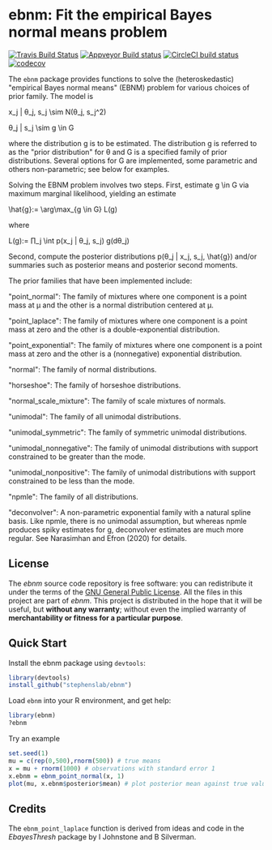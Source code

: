 # ebnm: Fit the empirical Bayes normal means problem

[![Travis Build Status](https://travis-ci.com/stephenslab/ebnm.svg?branch=master)](https://app.travis-ci.com/github/stephenslab/ebnm)
[![Appveyor Build status](https://ci.appveyor.com/api/projects/status/l4u64gdn4noqlb1i?svg=true)](https://ci.appveyor.com/project/pcarbo/ebnm)
[![CircleCI build status](https://circleci.com/gh/stephenslab/ebnm.svg?style=svg)](https://app.circleci.com/pipelines/github/stephenslab/ebnm)
[![codecov](https://codecov.io/gh/stephenslab/ebnm/branch/master/graph/badge.svg)](https://app.codecov.io/gh/stephenslab/ebnm)

The `ebnm` package provides functions to solve the (heteroskedastic) "empirical Bayes normal means" (EBNM) problem for various choices of prior family. The model is

x_j | θ_j, s_j \sim N(θ_j, s_j^2)

θ_j | s_j \sim g \in G

where the distribution g is to be estimated. The distribution g is referred to as the "prior distribution" for θ and G is a specified family of prior distributions. Several options for G are implemented, some parametric and others non-parametric; see below for examples.


Solving the EBNM problem involves two steps. First, estimate g \in G via maximum marginal likelihood, yielding an estimate

\hat{g}:= \arg\max_{g \in G} L(g)

where

L(g):= ∏_j \int p(x_j | θ_j, s_j) g(dθ_j)

Second, compute the posterior distributions p(θ_j | x_j, s_j, \hat{g}) and/or summaries such as posterior means and posterior second moments.


The prior families that have been implemented include:

"point_normal":
The family of mixtures where one component is a point mass at μ and the other is a normal distribution centered at μ.

"point_laplace":
The family of mixtures where one component is a point mass at zero and the other is a double-exponential distribution.

"point_exponential":
The family of mixtures where one component is a point mass at zero and the other is a (nonnegative) exponential distribution.

"normal":
The family of normal distributions.

"horseshoe":
The family of horseshoe distributions.

"normal_scale_mixture":
The family of scale mixtures of normals.

"unimodal":
The family of all unimodal distributions.

"unimodal_symmetric":
The family of symmetric unimodal distributions.

"unimodal_nonnegative":
The family of unimodal distributions with support constrained to be greater than the mode.

"unimodal_nonpositive":
The family of unimodal distributions with support constrained to be less than the mode.

"npmle":
The family of all distributions.

"deconvolver":
A non-parametric exponential family with a natural spline basis. Like npmle, there is no unimodal assumption, but whereas npmle produces spiky estimates for g, deconvolver estimates are much more regular. See Narasimhan and Efron (2020) for details.

## License

The *ebnm* source code repository is free software: you can
redistribute it under the terms of the
[GNU General Public License](http://www.gnu.org/licenses/gpl.html). All
the files in this project are part of *ebnm*. This project is
distributed in the hope that it will be useful, but **without any
warranty**; without even the implied warranty of **merchantability or
fitness for a particular purpose**.

## Quick Start

Install the ebnm package using `devtools`:

```R
library(devtools)
install_github("stephenslab/ebnm")
```

Load `ebnm` into your R environment, and get help:

```R
library(ebnm)
?ebnm
```

Try an example
```R
set.seed(1)
mu = c(rep(0,500),rnorm(500)) # true means
x = mu + rnorm(1000) # observations with standard error 1
x.ebnm = ebnm_point_normal(x, 1)
plot(mu, x.ebnm$posterior$mean) # plot posterior mean against true values
```

## Credits 

The `ebnm_point_laplace` function is derived from ideas and code in the *EbayesThresh* package
by I Johnstone and B Silverman.

